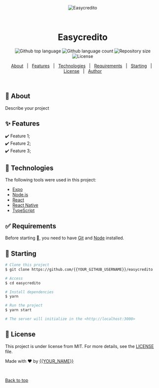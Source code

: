 <div align="center" id="top"> 
  <img src="./.github/app.gif" alt="Easycredito" />

  &#xa0;

  <!-- <a href="https://easycredito.netlify.app">Demo</a> -->
</div>

<h1 align="center">Easycredito</h1>

<p align="center">
  <img alt="Github top language" src="https://img.shields.io/github/languages/top/{{YOUR_GITHUB_USERNAME}}/easycredito?color=56BEB8">

  <img alt="Github language count" src="https://img.shields.io/github/languages/count/{{YOUR_GITHUB_USERNAME}}/easycredito?color=56BEB8">

  <img alt="Repository size" src="https://img.shields.io/github/repo-size/{{YOUR_GITHUB_USERNAME}}/easycredito?color=56BEB8">

  <img alt="License" src="https://img.shields.io/github/license/{{YOUR_GITHUB_USERNAME}}/easycredito?color=56BEB8">

  <!-- <img alt="Github issues" src="https://img.shields.io/github/issues/{{YOUR_GITHUB_USERNAME}}/easycredito?color=56BEB8" /> -->

  <!-- <img alt="Github forks" src="https://img.shields.io/github/forks/{{YOUR_GITHUB_USERNAME}}/easycredito?color=56BEB8" /> -->

  <!-- <img alt="Github stars" src="https://img.shields.io/github/stars/{{YOUR_GITHUB_USERNAME}}/easycredito?color=56BEB8" /> -->
</p>

<!-- Status -->

<!-- <h4 align="center"> 
	🚧  Easycredito 🚀 Under construction...  🚧
</h4> 

<hr> -->

<p align="center">
  <a href="#dart-about">About</a> &#xa0; | &#xa0; 
  <a href="#sparkles-features">Features</a> &#xa0; | &#xa0;
  <a href="#rocket-technologies">Technologies</a> &#xa0; | &#xa0;
  <a href="#white_check_mark-requirements">Requirements</a> &#xa0; | &#xa0;
  <a href="#checkered_flag-starting">Starting</a> &#xa0; | &#xa0;
  <a href="#memo-license">License</a> &#xa0; | &#xa0;
  <a href="https://github.com/{{YOUR_GITHUB_USERNAME}}" target="_blank">Author</a>
</p>

<br>

## :dart: About ##

Describe your project

## :sparkles: Features ##

:heavy_check_mark: Feature 1;\
:heavy_check_mark: Feature 2;\
:heavy_check_mark: Feature 3;

## :rocket: Technologies ##

The following tools were used in this project:

- [Expo](https://expo.io/)
- [Node.js](https://nodejs.org/en/)
- [React](https://pt-br.reactjs.org/)
- [React Native](https://reactnative.dev/)
- [TypeScript](https://www.typescriptlang.org/)

## :white_check_mark: Requirements ##

Before starting :checkered_flag:, you need to have [Git](https://git-scm.com) and [Node](https://nodejs.org/en/) installed.

## :checkered_flag: Starting ##

```bash
# Clone this project
$ git clone https://github.com/{{YOUR_GITHUB_USERNAME}}/easycredito

# Access
$ cd easycredito

# Install dependencies
$ yarn

# Run the project
$ yarn start

# The server will initialize in the <http://localhost:3000>
```

## :memo: License ##

This project is under license from MIT. For more details, see the [LICENSE](LICENSE.md) file.


Made with :heart: by <a href="https://github.com/{{YOUR_GITHUB_USERNAME}}" target="_blank">{{YOUR_NAME}}</a>

&#xa0;

<a href="#top">Back to top</a>
